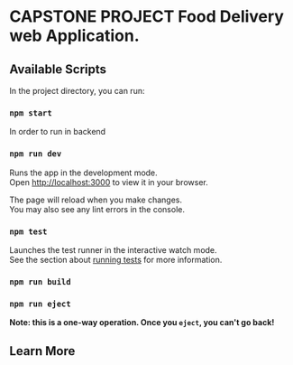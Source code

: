 # CAPSTONE PROJECT Food Delivery web Application.



## Available Scripts

In the project directory, you can run:

### `npm start`

In order to run in backend
### `npm run dev`



Runs the app in the development mode.\
Open [http://localhost:3000](http://localhost:3000) to view it in your browser.

The page will reload when you make changes.\
You may also see any lint errors in the console.

### `npm test`

Launches the test runner in the interactive watch mode.\
See the section about [running tests](https://facebook.github.io/create-react-app/docs/running-tests) for more information.

### `npm run build`


### `npm run eject`

**Note: this is a one-way operation. Once you `eject`, you can't go back!**


## Learn More



